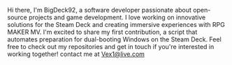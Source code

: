 Hi there, I'm BigDeck92, a software developer passionate about open-source projects and game development. I love working on innovative solutions for the Steam Deck and creating immersive experiences with RPG MAKER MV. I'm excited to share my first contribution, a script that automates preparation for dual-booting Windows on the Steam Deck. Feel free to check out my repositories and get in touch if you're interested in working together!
contact me at Vex1@live.com
